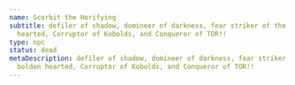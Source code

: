 ```yaml
---
name: Scorbit the Horifying
subtitle: defiler of shadow, domineer of darkness, fear striker of the bolden
  hearted, Corruptor of Kobolds, and Conqueror of TOR!!
type: npc
status: dead
metaDescription: defiler of shadow, domineer of darkness, fear striker of the
  bolden hearted, Corruptor of Kobolds, and Conqueror of TOR!!
---
```

